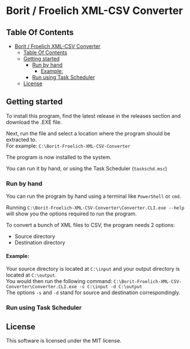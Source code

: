 # Borit / Froelich XML-CSV Converter

## Table Of Contents
- [Borit / Froelich XML-CSV Converter](#borit--froelich-xml-csv-converter)
  - [Table Of Contents](#table-of-contents)
  - [Getting started](#getting-started)
    - [Run by hand](#run-by-hand)
      - [Example:](#example)
    - [Run using Task Scheduler](#run-using-task-scheduler)
  - [License](#license)

## Getting started
To install this program, find the latest release in the releases section and download the .EXE file.

Next, run the file and select a location where the program should be extracted to.  
For example: `C:\Borit-Froelich-XML-CSV-Converter`

The program is now installed to the system.

You can run it by hand, or using the Task Scheduler (`taskschd.msc`)

### Run by hand
You can run the program by hand using a terminal like `PowerShell` or `cmd`.

Running `C:\Borit-Froelich-XML-CSV-Converter\Converter.CLI.exe --help` will show you the options required to run the program.

To convert a bunch of XML files to CSV, the program needs 2 options:
- Source directory
- Destination directory

#### Example:  
Your source directory is located at `C:\input` and your output directory is located at `C:\output`.  
You would then run the following command: `C:\Borit-Froelich-XML-CSV-Converter\Converter.CLI.exe -s C:\input -d C:\output`  
The options `-s` and `-d` stand for source and destination correspondingly.

### Run using Task Scheduler


## License
This software is licensed under the MIT license.
